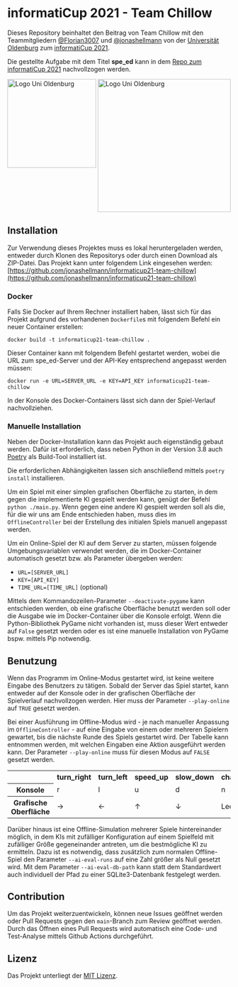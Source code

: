 # informatiCup 2021 - Team Chillow

Dieses Repository beinhaltet den Beitrag von Team Chillow mit den Teammitgliedern
[@Florian3007](https://github.com/Florian3007) und [@jonashellmann](https://github.com/jonashellmann) von der
[Universität Oldenburg](https://uol.de) zum [informatiCup 2021](https://informaticup.github.io/).

Die gestellte Aufgabe mit dem Titel **spe_ed** kann in dem
[Repo zum informatiCup 2021](https://github.com/informatiCup/informatiCup2021) nachvollzogen werden.

<div style="display: flex; flex-wrap: wrap; justify-content: space-between;">
    <img src="https://upload.wikimedia.org/wikipedia/commons/thumb/2/22/Carl_von_Ossietzky_Universit%C3%A4t_Oldenburg_logo.svg/1200px-Carl_von_Ossietzky_Universit%C3%A4t_Oldenburg_logo.svg.png" alt="Logo Uni Oldenburg" width="200" />
    <img src="https://informaticup.github.io/images/informaticup-logo.png" alt="Logo Uni Oldenburg" width="300" />
</div>

## Installation

Zur Verwendung dieses Projektes muss es lokal heruntergeladen werden, entweder durch Klonen des Repositorys oder durch
einen Download als ZIP-Datei.
Das Projekt kann unter folgendem Link eingesehen werden:
[https://github.com/jonashellmann/informaticup21-team-chillow](https://github.com/jonashellmann/informaticup21-team-chillow)

### Docker

Falls Sie Docker auf Ihrem Rechner installiert haben, lässt sich für das Projekt aufgrund des vorhandenen `Dockerfile`s
mit folgendem Befehl ein neuer Container erstellen:

`docker build -t informaticup21-team-chillow .`

Dieser Container kann mit folgendem Befehl gestartet werden, wobei die URL zum spe_ed-Server und der API-Key
entsprechend angepasst werden müssen:

`docker run -e URL=SERVER_URL -e KEY=API_KEY informaticup21-team-chillow`

In der Konsole des Docker-Containers lässt sich dann der Spiel-Verlauf nachvollziehen.

### Manuelle Installation

Neben der Docker-Installation kann das Projekt auch eigenständig gebaut werden.
Dafür ist erforderlich, dass neben Python in der Version 3.8 auch [Poetry](https://python-poetry.org/) als Build-Tool
installiert ist.

Die erforderlichen Abhängigkeiten lassen sich anschließend mittels `poetry install` installieren.

Um ein Spiel mit einer simplen grafischen Oberfläche zu starten, in dem gegen die implementierte KI gespielt werden
kann, genügt der Befehl `python ./main.py`.
Wenn gegen eine andere KI gespielt werden soll als die, für die wir uns am Ende entschieden haben, muss dies im
`OfflineController` bei der Erstellung des initialen Spiels manuell angepasst werden.

Um ein Online-Spiel der KI auf dem Server zu starten, müssen folgende Umgebungsvariablen verwendet werden, die im
Docker-Container automatisch gesetzt bzw. als Parameter übergeben werden:
- `URL=[SERVER_URL]`
- `KEY=[API_KEY]`
- `TIME_URL=[TIME_URL]` (optional)

Mittels dem Kommandozeilen-Parameter `--deactivate-pygame` kann entschieden werden, ob eine grafische Oberfläche benutzt
werden soll oder die Ausgabe wie im Docker-Container über die Konsole erfolgt.
Wenn die Python-Bibliothek PyGame nicht vorhanden ist, muss dieser Wert entweder auf `False` gesetzt werden oder
es ist eine manuelle Installation von PyGame bspw. mittels Pip notwendig.

## Benutzung

Wenn das Programm im Online-Modus gestartet wird, ist keine weitere Eingabe des Benutzers zu tätigen.
Sobald der Server das Spiel startet, kann entweder auf der Konsole oder in der grafischen Oberfläche der Spielverlauf
nachvollzogen werden.
Hier muss der Parameter `--play-online` auf `TRUE` gesetzt werden.

Bei einer Ausführung im Offline-Modus wird - je nach manueller Anpassung im `OfflineController` - auf eine
Eingabe von einem oder mehreren Spielern gewartet, bis die nächste Runde des Spiels gestartet wird.
Der Tabelle kann entnommen werden, mit welchen Eingaben eine Aktion ausgeführt werden kann.
Der Parameter `--play-online` muss für diesen Modus auf `FALSE` gesetzt werden.

<table>
    <tr>
        <th></th>
        <th>turn_right</th>
        <th>turn_left</th>
        <th>speed_up</th>
        <th>slow_down</th>
        <th>change_nothing</th>
    </tr>
    <tr>
        <th>Konsole</th>
        <td>r</td>
        <td>l</td>
        <td>u</td>
        <td>d</td>
        <td>n</td>
    </tr>
    <tr>
        <th>Grafische Oberfläche</th>
        <td>→</td>
        <td>←</td>
        <td>↑</td>
        <td>↓</td>
        <td>Leertaste</td>
    </tr>
</table>

Darüber hinaus ist eine Offline-Simulation mehrerer Spiele hintereinander möglich, in dem KIs mit zufälliger
Konfiguration auf einem Spielfeld mit zufälliger Größe gegeneinander antreten, um die bestmögliche KI zu ermitteln.
Dazu ist es notwendig, dass zusätzlich zum normalen Offline-Spiel den Parameter `--ai-eval-runs` auf eine Zahl größer
als Null gesetzt wird.
Mit dem Parameter `--ai-eval-db-path` kann statt dem Standardwert auch individuell der Pfad zu einer SQLite3-Datenbank
festgelegt werden.

## Contribution

Um das Projekt weiterzuentwickeln, können neue Issues geöffnet werden oder Pull Requests gegen den `main`-Branch zum
Review geöffnet werden. Durch das Öffnen eines Pull Requests wird automatisch eine Code- und Test-Analyse mittels
Github Actions durchgeführt.

## Lizenz

Das Projekt unterliegt der [MIT Lizenz](https://github.com/jonashellmann/informaticup21-team-chillow/blob/master/LICENSE).